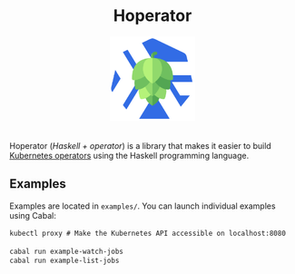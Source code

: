 <div style="text-align: center; margin-bottom: 2rem;">
<h1>Hoperator</h1>
<img src="https://github.com/gbogard/hoperator/blob/main/logo.png?raw=true" width="150px" alt="Hoperator logo" />
</div>


Hoperator (*Haskell + operator*) is a library that makes it easier to build [Kubernetes operators](https://kubernetes.io/docs/concepts/extend-kubernetes/operator/) 
using the Haskell programming language.

## Examples

Examples are located in `examples/`. You can launch individual examples using Cabal:

```shell
kubectl proxy # Make the Kubernetes API accessible on localhost:8080

cabal run example-watch-jobs
cabal run example-list-jobs
```